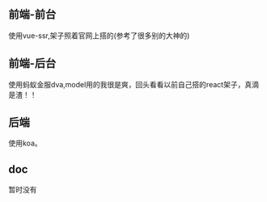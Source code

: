 ## 前端-前台
使用vue-ssr,架子照着官网上搭的(参考了很多别的大神的)

## 前端-后台
使用蚂蚁金服dva,model用的我很是爽，回头看看以前自己搭的react架子，真滴是渣！！

## 后端
使用koa。

## doc
暂时没有